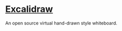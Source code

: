 # [Excalidraw](https://github.com/excalidraw/excalidraw)

An open source virtual hand-drawn style whiteboard.
